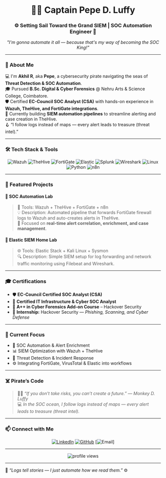 <!-- Cyber Pirate README by Pepe 👾 -->



<h1 align="center">🏴‍☠️ Captain Pepe D. Luffy</h1>
<h3 align="center">⚙️ Setting Sail Toward the Grand SIEM | SOC Automation Engineer 🧠</h3>

<p align="center"><em>"I'm gonna automate it all — because that's my way of becoming the SOC King!"</em></p>

---

### 🧠 About Me
💻 I'm **Akhil R**, aka **Pepe**, a cybersecurity pirate navigating the seas of **Threat Detection & SOC Automation**.  
🎓 Pursued **B.Sc. Digital & Cyber Forensics** @ Nehru Arts & Science College, Coimbatore.  
🛡️ Certified **EC-Council SOC Analyst (CSA)** with hands-on experience in **Wazuh, TheHive, and FortiGate integrations**.  
🚀 Currently building **SIEM automation pipelines** to streamline alerting and case creation in TheHive.  
🪝 “I follow logs instead of maps — every alert leads to treasure (threat intel).”  

---

### 🛠️ Tech Stack & Tools
<div align="center">
  
![Wazuh](https://img.shields.io/badge/Wazuh-005571?style=for-the-badge&logo=wazuh&logoColor=white)
![TheHive](https://img.shields.io/badge/TheHive-FFD700?style=for-the-badge&logo=apache-hive&logoColor=black)
![FortiGate](https://img.shields.io/badge/FortiGate-EF3E42?style=for-the-badge&logo=fortinet&logoColor=white)
![Elastic](https://img.shields.io/badge/Elastic-005571?style=for-the-badge&logo=elastic&logoColor=white)
![Splunk](https://img.shields.io/badge/Splunk-000000?style=for-the-badge&logo=splunk&logoColor=white)
![Wireshark](https://img.shields.io/badge/Wireshark-1679A7?style=for-the-badge&logo=wireshark&logoColor=white)
![Linux](https://img.shields.io/badge/Linux-FCC624?style=for-the-badge&logo=linux&logoColor=black)
![Python](https://img.shields.io/badge/Python-14354C?style=for-the-badge&logo=python&logoColor=yellow)
![n8n](https://img.shields.io/badge/n8n-FF6F61?style=for-the-badge&logo=n8n&logoColor=white)

</div>

---

### 🚀 Featured Projects
#### 🔹 **SOC Automation Lab**
> 🧩 Tools: Wazuh + TheHive + FortiGate + n8n  
> 💡 Description: Automated pipeline that forwards FortiGate firewall logs to Wazuh and auto-creates alerts in TheHive.  
> 🧠 Focused on **real-time alert correlation, enrichment, and case management**.

#### 🔹 **Elastic SIEM Home Lab**
> 🌐 Tools: Elastic Stack + Kali Linux + Sysmon  
> 🔍 Description: Simple SIEM setup for log forwarding and network traffic monitoring using Filebeat and Wireshark.

---

### 🎓 Certifications
- 🛡️ **EC-Council Certified SOC Analyst (CSA)**  
- 🎯 **Certified IT Infrastructure & Cyber SOC Analyst**  
- 🧩 **A++ in Cyber Forensics Add-on Course** – Hackover Security  
- 🧠 **Internship:** Hackover Security — *Phishing, Scanning, and Cyber Defense*

---

### 📡 Current Focus
- 🚀 SOC Automation & Alert Enrichment  
- 📊 SIEM Optimization with Wazuh + TheHive  
- 🧩 Threat Detection & Incident Response  
- ⚙️ Integrating FortiGate, VirusTotal & Elastic into workflows  

---

### ☠️ Pirate’s Code
> 🏴‍☠️ *“If you don’t take risks, you can’t create a future.” — Monkey D. Luffy*  
> 💻 *In the SOC ocean, I follow logs instead of maps — every alert leads to treasure (threat intel).*  

---

### 📫 Connect with Me
<div align="center">
  
[![LinkedIn](https://img.shields.io/badge/LinkedIn-0A66C2?style=for-the-badge&logo=linkedin&logoColor=white)](https://www.linkedin.com/in/akhilr2003)
[![GitHub](https://img.shields.io/badge/GitHub-171515?style=for-the-badge&logo=github&logoColor=white)](https://github.com/Pepe4khi)
[![Email](https://img.shields.io/badge/Email-0078D4?style=for-the-badge&logo=gmail&logoColor=white)]

</div>

---

<div align="center">
  <img src="https://komarev.com/ghpvc/?username=Pepe4khi&style=for-the-badge&color=blue" alt="profile views"/>
</div>

---

💬 *“Logs tell stories — I just automate how we read them.”* ⚙️  

